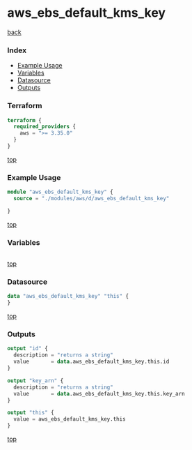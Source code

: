 # aws_ebs_default_kms_key

[back](../aws.md)

### Index

- [Example Usage](#example-usage)
- [Variables](#variables)
- [Datasource](#datasource)
- [Outputs](#outputs)

### Terraform

```terraform
terraform {
  required_providers {
    aws = ">= 3.35.0"
  }
}
```

[top](#index)

### Example Usage

```terraform
module "aws_ebs_default_kms_key" {
  source = "./modules/aws/d/aws_ebs_default_kms_key"

}
```

[top](#index)

### Variables

```terraform
```

[top](#index)

### Datasource

```terraform
data "aws_ebs_default_kms_key" "this" {
}
```

[top](#index)

### Outputs

```terraform
output "id" {
  description = "returns a string"
  value       = data.aws_ebs_default_kms_key.this.id
}

output "key_arn" {
  description = "returns a string"
  value       = data.aws_ebs_default_kms_key.this.key_arn
}

output "this" {
  value = aws_ebs_default_kms_key.this
}
```

[top](#index)